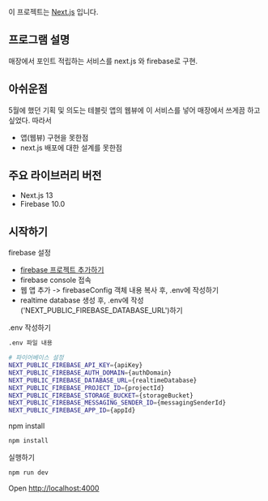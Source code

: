 이 프로젝트는 [Next.js](https://nextjs.org/) 입니다.

## 프로그램 설명
매장에서 포인트 적립하는 서비스를 next.js 와 firebase로 구현. 

## 아쉬운점
5월에 했던 기획 및 의도는 테블릿 앱의 웹뷰에 이 서비스를 넣어 매장에서 쓰게끔 하고 싶었다. 따라서
- 앱(웹뷰) 구현을 못한점
- next.js 배포에 대한 설계를 못한점

## 주요 라이브러리 버전
- Next.js 13
- Firebase 10.0

## 시작하기

firebase 설정
- [firebase 프로젝트 추가하기](https://firebase.google.com/?hl=ko)
- firebase console 접속
- 웹 앱 추가 -> firebaseConfig 객체 내용 복사 후, .env에 작성하기
- realtime database 생성 후, .env에 작성('NEXT_PUBLIC_FIREBASE_DATABASE_URL')하기

.env 작성하기
```bash
.env 파일 내용

# 파이어베이스 설정
NEXT_PUBLIC_FIREBASE_API_KEY={apiKey}
NEXT_PUBLIC_FIREBASE_AUTH_DOMAIN={authDomain}
NEXT_PUBLIC_FIREBASE_DATABASE_URL={realtimeDatabase}
NEXT_PUBLIC_FIREBASE_PROJECT_ID={projectId}
NEXT_PUBLIC_FIREBASE_STORAGE_BUCKET={storageBucket}
NEXT_PUBLIC_FIREBASE_MESSAGING_SENDER_ID={messagingSenderId}
NEXT_PUBLIC_FIREBASE_APP_ID={appId}
```

npm install
```bash
npm install
```

실행하기
```bash
npm run dev
```

Open [http://localhost:4000](http://localhost:4000)